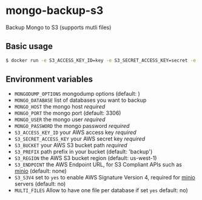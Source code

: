 # mongo-backup-s3

Backup Mongo to S3 (supports mutli files)

## Basic usage

```sh
$ docker run -e S3_ACCESS_KEY_ID=key -e S3_SECRET_ACCESS_KEY=secret -e S3_BUCKET=my-bucket -e S3_PREFIX=backup -e MONGO_USER=user -e MONGO_PASSWORD=password -e MONGO_HOST=localhost registry.sendify.se/mongo-backup-s3
```

## Environment variables

- `MONGODUMP_OPTIONS` mongodump options (default: )
- `MONGO_DATABASE` list of databases you want to backup
- `MONGO_HOST` the mongo host *required*
- `MONGO_PORT` the mongo port (default: 3306)
- `MONGO_USER` the mongo user *required*
- `MONGO_PASSWORD` the mongo password *required*
- `S3_ACCESS_KEY_ID` your AWS access key *required*
- `S3_SECRET_ACCESS_KEY` your AWS secret key *required*
- `S3_BUCKET` your AWS S3 bucket path *required*
- `S3_PREFIX` path prefix in your bucket (default: 'backup')
- `S3_REGION` the AWS S3 bucket region (default: us-west-1)
- `S3_ENDPOINT` the AWS Endpoint URL, for S3 Compliant APIs such as [minio](https://minio.io) (default: none)
- `S3_S3V4` set to `yes` to enable AWS Signature Version 4, required for [minio](https://minio.io) servers (default: no)
- `MULTI_FILES` Allow to have one file per database if set `yes` default: no)
